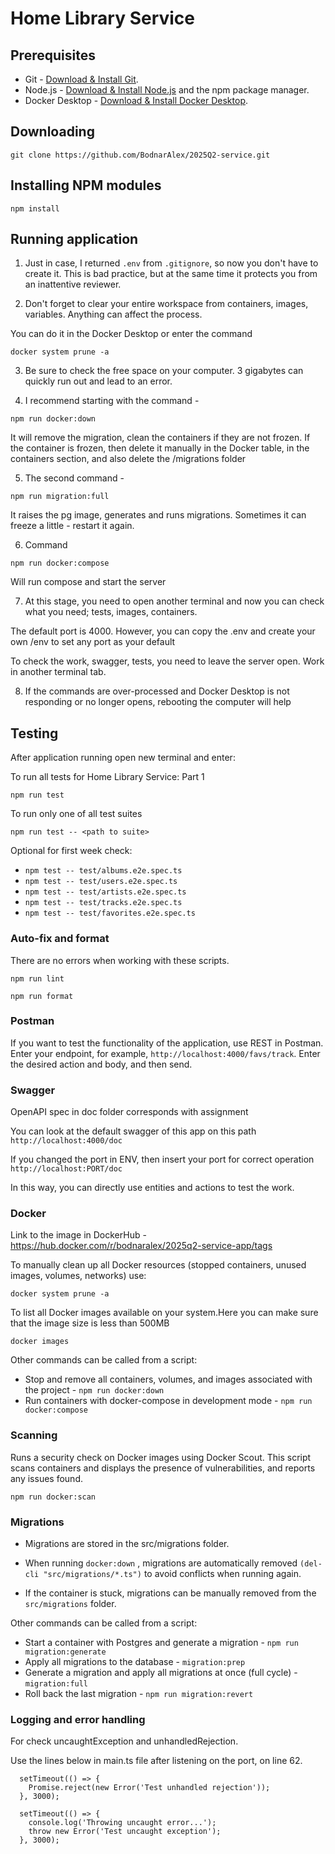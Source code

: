# Home Library Service

## Prerequisites

- Git - [Download & Install Git](https://git-scm.com/downloads).
- Node.js - [Download & Install Node.js](https://nodejs.org/en/download/) and the npm package manager.
- Docker Desktop - [Download & Install Docker Desktop](https://docs.docker.com/desktop/uninstall/).

## Downloading

```
git clone https://github.com/BodnarAlex/2025Q2-service.git
```

## Installing NPM modules

```
npm install
```

## Running application

1. Just in case, I returned `.env` from `.gitignore`, so now you don't have to create it. This is bad practice, but at the same time it protects you from an inattentive reviewer.

2. Don't forget to clear your entire workspace from containers, images, variables. Anything can affect the process.

You can do it in the Docker Desktop or enter the command
```
docker system prune -a
```

3. Be sure to check the free space on your computer. 3 gigabytes can quickly run out and lead to an error.

4. I recommend starting with the command -

```
npm run docker:down
```

It will remove the migration, clean the containers if they are not frozen.
If the container is frozen, then delete it manually in the Docker table, in the containers section, and also delete the /migrations folder

5. The second command -
```
npm run migration:full
```
It raises the pg image, generates and runs migrations. Sometimes it can freeze a little - restart it again.

6. Command
```
npm run docker:compose

```
Will run compose and start the server

7. At this stage, you need to open another terminal and now you can check what you need; tests, images, containers.

The default port is 4000. However, you can copy the .env and create your own /env to set any port as your default

To check the work, swagger, tests, you need to leave the server open.
Work in another terminal tab.

8. If the commands are over-processed and Docker Desktop is not responding or no longer opens, rebooting the computer will help

## Testing

After application running open new terminal and enter:

To run all tests for Home Library Service: Part 1

```
npm run test
```

To run only one of all test suites

```
npm run test -- <path to suite>
```

Optional for first week check:
- `npm test -- test/albums.e2e.spec.ts`
- `npm test -- test/users.e2e.spec.ts`
- `npm test -- test/artists.e2e.spec.ts`
- `npm test -- test/tracks.e2e.spec.ts`
- `npm test -- test/favorites.e2e.spec.ts`

### Auto-fix and format

There are no errors when working with these scripts.

```
npm run lint
```

```
npm run format
```

### Postman

If you want to test the functionality of the application, use REST in Postman.
Enter your endpoint, for example, `http://localhost:4000/favs/track`.
Enter the desired action and body, and then send.

### Swagger

OpenAPI spec in doc folder corresponds with assignment

You can look at the default swagger of this app on this path
`http://localhost:4000/doc`

If you changed the port in ENV, then insert your port for correct operation
`http://localhost:PORT/doc`

In this way, you can directly use entities and actions to test the work.

### Docker

Link to the image in DockerHub - https://hub.docker.com/r/bodnaralex/2025q2-service-app/tags

To manually clean up all Docker resources (stopped containers, unused images, volumes, networks) use:

```
docker system prune -a
```

To list all Docker images available on your system.Here you can make sure that the image size is less than 500MB

```
docker images
```

Other commands can be called from a script:
- Stop and remove all containers, volumes, and images associated with the project - `npm run docker:down`
- Run containers with docker-compose in development mode - `npm run docker:compose`

### Scanning

Runs a security check on Docker images using Docker Scout. This script scans containers and displays the presence of vulnerabilities, and reports any issues found.

```
npm run docker:scan

```

### Migrations

- Migrations are stored in the src/migrations folder.

- When running `docker:down` , migrations are automatically removed `(del-cli "src/migrations/*.ts")` to avoid conflicts when running again.

- If the container is stuck, migrations can be manually removed from the `src/migrations` folder.

Other commands can be called from a script:
- Start a container with Postgres and generate a migration - `npm run migration:generate`
- Apply all migrations to the database - `migration:prep`
- Generate a migration and apply all migrations at once (full cycle) - `migration:full`
- Roll back the last migration - `npm run migration:revert`

### Logging and error handling

For check uncaughtException and unhandledRejection.

Use the lines below in main.ts file after listening on the port, on line 62.

```
  setTimeout(() => {
    Promise.reject(new Error('Test unhandled rejection'));
  }, 3000);

  setTimeout(() => {
    console.log('Throwing uncaught error...');
    throw new Error('Test uncaught exception');
  }, 3000);
```
